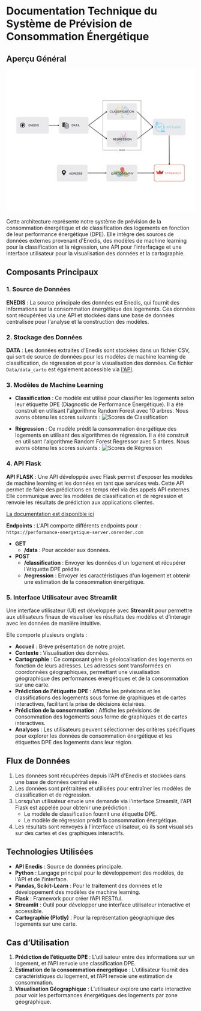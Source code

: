 
# Documentation Technique du Système de Prévision de Consommation Énergétique

## Aperçu Général

![Architecture du système](/Documentation/assets/architecture.jpeg)

Cette architecture représente notre système de prévision de la consommation énergétique et de classification des logements en fonction de leur performance énergétique (DPE). Elle intègre des sources de données externes provenant d'Enedis, des modèles de machine learning pour la classification et la régression, une API pour l'interfaçage et une interface utilisateur pour la visualisation des données et la cartographie.


## Composants Principaux

### 1. Source de Données
  **ENEDIS** : La source principale des données est Enedis, qui fournit des informations sur la consommation énergétique des logements. Ces données sont récupérées via une API et stockées dans une base de données centralisée pour l'analyse et la construction des modèles.

### 2. Stockage des Données
  **DATA** : Les données extraites d'Enedis sont stockées dans un fichier CSV, qui sert de source de données pour les modèles de machine learning de classification, de régression et pour la visualisation des données. Ce fichier `Data/data_carto` est également accessible via [l'API](https://performance-energetique-server.onrender.com).

### 3. Modèles de Machine Learning
   - **Classification** : Ce modèle est utilisé pour classifier les logements selon leur étiquette DPE (Diagnostic de Performance Énergétique). Il a été construit en utilisant l'algorithme Random Forest avec 10 arbres. Nous avons obtenu les scores suivants :
     ![Scores de Classification](https://github.com/Adjaro/Performance_Energetique/blob/513c6c352aa6ea15a43e25d5595235ed2671ea01/Documentation/assets/scoreClassification.png)

   - **Régression** : Ce modèle prédit la consommation énergétique des logements en utilisant des algorithmes de régression. Il a été construit en utilisant l'algorithme Random Forest Regressor avec 5 arbres. Nous avons obtenu les scores suivants :
     ![Scores de Régression](https://github.com/Adjaro/Performance_Energetique/blob/513c6c352aa6ea15a43e25d5595235ed2671ea01/Documentation/assets/scoreForest.png)

### 4. API Flask
**API FLASK** : Une API développée avec Flask permet d'exposer les modèles de machine learning et les données en tant que services web. Cette API permet de faire des prédictions en temps réel via des appels API externes. Elle communique avec les modèles de classification et de régression et renvoie les résultats de prédiction aux applications clientes.

[La documentation est disponible ici](https://performance-energetique-server.onrender.com/apidocs)

**Endpoints** : L'API comporte différents endpoints pour :
   `https://performance-energetique-server.onrender.com`
   - **GET**
     - **/data** : Pour accéder aux données.
   - **POST**
     - **/classification** : Envoyer les données d'un logement et récupérer l'étiquette DPE prédite.
     - **/regression** : Envoyer les caractéristiques d'un logement et obtenir une estimation de la consommation énergétique.

### 5. Interface Utilisateur avec Streamlit
Une interface utilisateur (UI) est développée avec **Streamlit** pour permettre aux utilisateurs finaux de visualiser les résultats des modèles et d'interagir avec les données de manière intuitive.

Elle comporte plusieurs onglets :
   - **Accueil** : Brève présentation de notre projet.
   - **Contexte** : Visualisation des données.
   - **Cartographie** : Ce composant gère la géolocalisation des logements en fonction de leurs adresses. Les adresses sont transformées en coordonnées géographiques, permettant une visualisation géographique des performances énergétiques et de la consommation sur une carte.
   - **Prédiction de l'étiquette DPE** : Affiche les prévisions et les classifications des logements sous forme de graphiques et de cartes interactives, facilitant la prise de décisions éclairées.
   - **Prédiction de la consommation** : Affiche les prévisions de consommation des logements sous forme de graphiques et de cartes interactives.
   - **Analyses** : Les utilisateurs peuvent sélectionner des critères spécifiques pour explorer les données de consommation énergétique et les étiquettes DPE des logements dans leur région.

## Flux de Données

1. Les données sont récupérées depuis l'API d'Enedis et stockées dans une base de données centralisée.
2. Les données sont prétraitées et utilisées pour entraîner les modèles de classification et de régression.
3. Lorsqu'un utilisateur envoie une demande via l'interface Streamlit, l'API Flask est appelée pour obtenir une prédiction :
   - Le modèle de classification fournit une étiquette DPE.
   - Le modèle de régression prédit la consommation énergétique.
4. Les résultats sont renvoyés à l'interface utilisateur, où ils sont visualisés sur des cartes et des graphiques interactifs.

## Technologies Utilisées

- **API Enedis** : Source de données principale.
- **Python** : Langage principal pour le développement des modèles, de l'API et de l'interface.
- **Pandas, Scikit-Learn** : Pour le traitement des données et le développement des modèles de machine learning.
- **Flask** : Framework pour créer l’API RESTful.
- **Streamlit** : Outil pour développer une interface utilisateur interactive et accessible.
- **Cartographie (Plotly)** : Pour la représentation géographique des logements sur une carte.

## Cas d’Utilisation

1. **Prédiction de l’étiquette DPE** : L’utilisateur entre des informations sur un logement, et l’API renvoie une classification DPE.
2. **Estimation de la consommation énergétique** : L’utilisateur fournit des caractéristiques du logement, et l’API renvoie une estimation de consommation.
3. **Visualisation Géographique** : L’utilisateur explore une carte interactive pour voir les performances énergétiques des logements par zone géographique.
